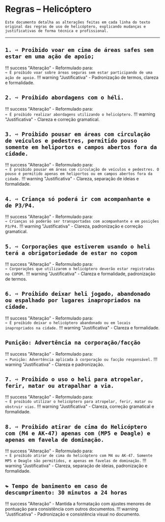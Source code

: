 # Regras – Helicóptero

```{note}
Este documento detalha as alterações feitas em cada linha do texto original das regras de uso de helicóptero, explicando mudanças e justificativas de forma técnica e profissional.
```

---

## `1. ➺ Proibido voar em cima de áreas safes sem estar em uma ação de apoio;`

!!! success "Alteração"
    - Reformulado para:  
        `➺ É proibido voar sobre áreas seguras sem estar participando de uma ação de apoio.`
!!! warning "Justificativa"
    - Padronização de termos, clareza e formalidade.

## `2. ➺ Proibido abordagens com o héli.`

!!! success "Alteração"
    - Reformulado para:  
        `➺ É proibido realizar abordagens utilizando o helicóptero.`
!!! warning "Justificativa"
    - Clareza e correção gramatical.

## `3. ➺ Proibido pousar em áreas com circulação de veículos e pedestres, permitido pouso somente em heliportos e campos abertos fora da cidade.`

!!! success "Alteração"
    - Reformulado para:  
        `➺ É proibido pousar em áreas com circulação de veículos e pedestres. O pouso é permitido apenas em heliportos ou em campos abertos fora da cidade.`
!!! warning "Justificativa"
    - Clareza, separação de ideias e formalidade.

## `4. ➺ Criança só poderá ir com acompanhante e de P3/P4.`

!!! success "Alteração"
    - Reformulado para:  
        `➺ Crianças só poderão ser transportadas com acompanhante e em posições P3/P4.`
!!! warning "Justificativa"
    - Clareza, padronização e correção gramatical.

## `5. ➺ Corporações que estiverem usando o heli terá a obrigatoriedade de estar no copom`

!!! success "Alteração"
    - Reformulado para:  
        `➺ Corporações que utilizarem o helicóptero deverão estar registradas no COPOM.`
!!! warning "Justificativa"
    - Clareza e formalidade, padronização de termos.

## `6. ➺ Proibido deixar heli jogado, abandonado ou espalhado por lugares inapropriados na cidade.`

!!! success "Alteração"
    - Reformulado para:  
        `➺ É proibido deixar o helicóptero abandonado ou em locais inapropriados na cidade.`
!!! warning "Justificativa"
    - Clareza e formalidade.

## `Punição: Advertência na corporação/facção`

!!! success "Alteração"
    - Reformulado para:  
        `➺ Punição: Advertência aplicada à corporação ou facção responsável.`
!!! warning "Justificativa"
    - Clareza e padronização.

## `7. ➺ Proibido o uso o heli para atropelar, ferir, matar ou atrapalhar a via.`

!!! success "Alteração"
    - Reformulado para:  
        `➺ É proibido utilizar o helicóptero para atropelar, ferir, matar ou obstruir vias.`
!!! warning "Justificativa"
    - Clareza, correção gramatical e formalidade.

## `8. ➺ Proibido atirar de cima do Helicóptero com (M4 e AK-47) apenas com (MP5 e Deagle) e apenas em favela de dominação.`

!!! success "Alteração"
    - Reformulado para:  
        `➺ É proibido atirar de cima do helicóptero com M4 ou AK-47. Somente MP5 e Deagle são permitidos, e apenas em favelas de dominação.`
!!! warning "Justificativa"
    - Clareza, separação de ideias, padronização e formalidade.

## `↬ Tempo de banimento em caso de descumprimento: 30 minutos a 24 horas`

!!! success "Alteração"
    - Mantida a formatação com ajustes menores de pontuação para consistência com outros documentos.
!!! warning "Justificativa"
    - Padronização e consistência visual no documento.
